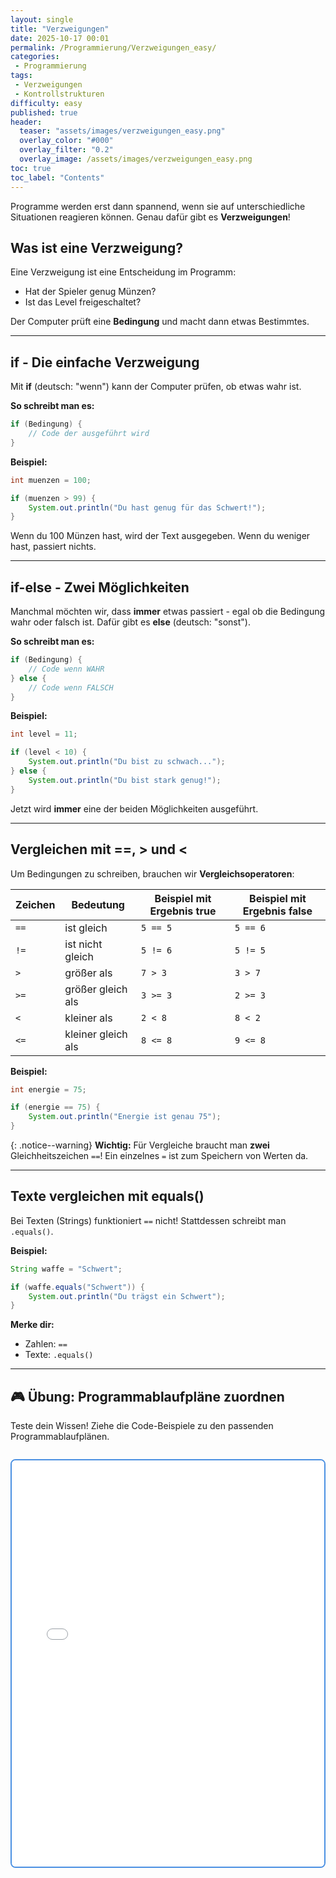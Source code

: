 ```yaml
---
layout: single
title: "Verzweigungen"
date: 2025-10-17 00:01
permalink: /Programmierung/Verzweigungen_easy/
categories:
 - Programmierung
tags:
 - Verzweigungen
 - Kontrollstrukturen
difficulty: easy
published: true
header:
  teaser: "assets/images/verzweigungen_easy.png"
  overlay_color: "#000"
  overlay_filter: "0.2"
  overlay_image: /assets/images/verzweigungen_easy.png
toc: true
toc_label: "Contents"
---
```


Programme werden erst dann spannend, wenn sie auf unterschiedliche Situationen reagieren können. Genau dafür gibt es **Verzweigungen**!

## Was ist eine Verzweigung?

Eine Verzweigung ist eine Entscheidung im Programm:

- Hat der Spieler genug Münzen?
- Ist das Level freigeschaltet?

Der Computer prüft eine **Bedingung** und macht dann etwas Bestimmtes.

---

## if - Die einfache Verzweigung

Mit **if** (deutsch: "wenn") kann der Computer prüfen, ob etwas wahr ist.

**So schreibt man es:**
```java
if (Bedingung) {
    // Code der ausgeführt wird
}
```

**Beispiel:**
```java
int muenzen = 100;

if (muenzen > 99) {
    System.out.println("Du hast genug für das Schwert!");
}
```

Wenn du 100 Münzen hast, wird der Text ausgegeben. Wenn du weniger hast, passiert nichts.

---

## if-else - Zwei Möglichkeiten

Manchmal möchten wir, dass **immer** etwas passiert - egal ob die Bedingung wahr oder falsch ist. Dafür gibt es **else** (deutsch: "sonst").

**So schreibt man es:**
```java
if (Bedingung) {
    // Code wenn WAHR
} else {
    // Code wenn FALSCH
}
```

**Beispiel:**
```java
int level = 11;

if (level < 10) {
    System.out.println("Du bist zu schwach...");
} else {
    System.out.println("Du bist stark genug!");
}
```

Jetzt wird **immer** eine der beiden Möglichkeiten ausgeführt.

---

## Vergleichen mit ==, > und <

Um Bedingungen zu schreiben, brauchen wir **Vergleichsoperatoren**:

| Zeichen | Bedeutung | Beispiel mit Ergebnis true| Beispiel mit Ergebnis false |
|---------|-----------|----------|----------|
| `==` | ist gleich | `5 == 5` | `5 == 6 `|
| `!=` | ist nicht gleich | `5 != 6` | `5 != 5` |
| `>` | größer als | `7 > 3` | `3 > 7` |
| `>=` | größer gleich als | `3 >= 3` | `2 >= 3`|
| `<` | kleiner als | `2 < 8` |`8 < 2`|
| `<=` | kleiner gleich als | `8 <= 8` |`9 <= 8 `| 

**Beispiel:**
```java
int energie = 75;

if (energie == 75) {
    System.out.println("Energie ist genau 75");
}
```

{: .notice--warning}
**Wichtig:** Für Vergleiche braucht man **zwei** Gleichheitszeichen `==`! Ein einzelnes `=` ist zum Speichern von Werten da.

---

## Texte vergleichen mit equals()

Bei Texten (Strings) funktioniert `==` nicht! Stattdessen schreibt man `.equals()`.

**Beispiel:**
```java
String waffe = "Schwert";

if (waffe.equals("Schwert")) {
    System.out.println("Du trägst ein Schwert");
}
```

**Merke dir:** 
- Zahlen: `==`
- Texte: `.equals()`

---

## 🎮 Übung: Programmablaufpläne zuordnen

Teste dein Wissen! Ziehe die Code-Beispiele zu den passenden Programmablaufplänen.

<div style="margin: 2em 0; border: 2px solid #4a90e2; border-radius: 8px; overflow: hidden;">
  <iframe 
    src="/assets/h5p/verzweigungen-pap-dragdrop.html" 
    width="100%" 
    height="650" 
    frameborder="0"
    style="display: block;">
  </iframe>
</div>

